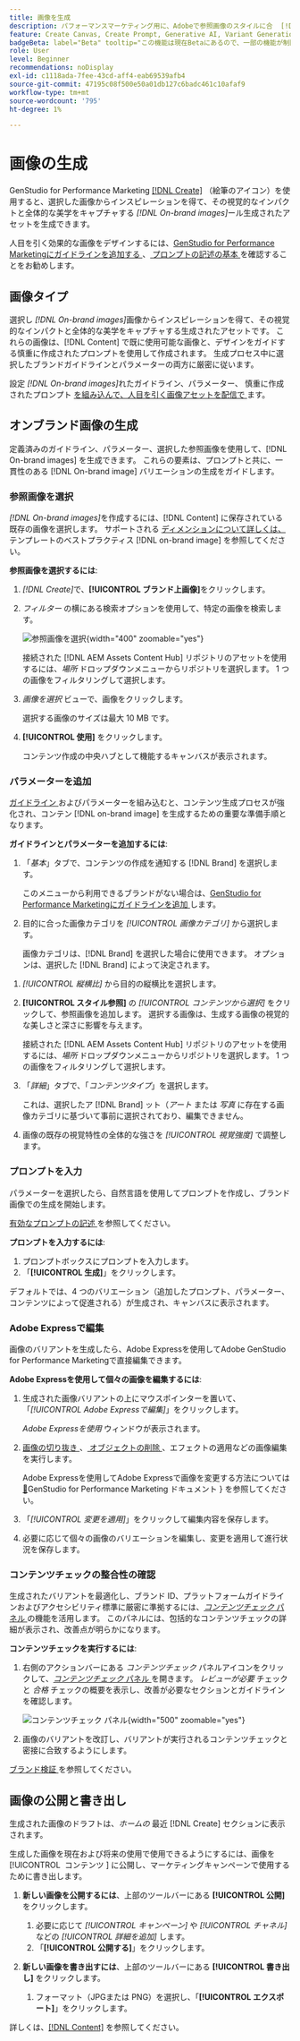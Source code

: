 ```yaml
---
title: 画像を生成
description: パフォーマンスマーケティング用に、Adobeで参照画像のスタイルに合  [!DNL GenStudio]  た画像を作成します。
feature: Create Canvas, Create Prompt, Generative AI, Variant Generation, Content Generation
badgeBeta: label="Beta" tooltip="この機能は現在Betaにあるので、一部の機能が制限されるか、変更される可能性があります。"
role: User
level: Beginner
recommendations: noDisplay
exl-id: c1118ada-7fee-43cd-aff4-eab69539afb4
source-git-commit: 47195c08f500e50a01db127c6badc461c10afaf9
workflow-type: tm+mt
source-wordcount: '795'
ht-degree: 1%

---
```


# 画像の生成

GenStudio for Performance Marketing [[!DNL Create]](/help/user-guide/create/overview.md) （絵筆のアイコン）を使用すると、選択した画像からインスピレーションを得て、その視覚的なインパクトと全体的な美学をキャプチャする _[!DNL On-brand images]_&#x200B;ール生成されたアセットを生成できます。<!-- [two types of images](#image-types) using GenStudio for Performance Marketing [[!DNL Create]](/help/user-guide/create/overview.md) (paintbrush icon)—_[!DNL On-brand images]_ and _[!DNL Similar images]_. -->

人目を引く効果的な画像をデザインするには、[GenStudio for Performance Marketingにガイドラインを追加する ](/help/user-guide/guidelines/add-guidelines.md)、[ プロンプトの記述の基本 ](/help/user-guide/effective-prompts.md) を確認することをお勧めします。

## 画像タイプ

選択し _[!DNL On-brand images]_&#x200B;画像からインスピレーションを得て、その視覚的なインパクトと全体的な美学をキャプチャする生成されたアセットです。 これらの画像は、[!DNL Content] で既に使用可能な画像と、デザインをガイドする慎重に作成されたプロンプトを使用して作成されます。 生成プロセス中に選択したブランドガイドラインとパラメーターの両方に厳密に従います。

設定 _[!DNL On-brand images]_&#x200B;れたガイドライン、パラメーター、<!-- and _[!DNL Similar images]_ --> 慎重に作成されたプロンプト [ を組み込んで、人目を引く画像アセットを配信で ](/help/user-guide/effective-prompts.md) ます。

<!-- * _[!DNL Similar images]_—Image assets created with strong similarity to an existing selected image available in [!DNL Content]. When generating similar images, GenStudio for Performance Marketing redesigns the selected image, giving slight variations on the content to provide variety and nuance. -->

## オンブランド画像の生成

定義済みのガイドライン、パラメーター、選択した参照画像を使用して、[!DNL On-brand images] を生成できます。 これらの要素は、プロンプトと共に、一貫性のある [!DNL On-brand image] バリエーションの生成をガイドします。

### 参照画像を選択

_[!DNL On-brand images]_&#x200B;を作成するには、[!DNL Content] に保存されている既存の画像を選択します。 サポートされる [ ディメンションについて詳しくは、](/help/user-guide/content/best-practices-for-templates.md#follow-channel-specific-template-guidelines) テンプレートのベストプラクティス [!DNL on-brand image] を参照してください。

**参照画像を選択するには**:

1. _[!DNL Create]_&#x200B;で、**[!UICONTROL ブランド上画像]**&#x200B;をクリックします。
1. _フィルター_ の横にある検索オプションを使用して、特定の画像を検索します。

   ![ 参照画像を選択 ](/help/assets/select-img.png){width="400" zoomable="yes"}

   接続された [!DNL AEM Assets Content Hub] リポジトリのアセットを使用するには、_場所_ ドロップダウンメニューからリポジトリを選択します。 1 つの画像をフィルタリングして選択します。

1. _画像を選択_ ビューで、画像をクリックします。

   選択する画像のサイズは最大 10 MB です。

1. **[!UICONTROL 使用]** をクリックします。

   コンテンツ作成の中央ハブとして機能するキャンバスが表示されます。

### パラメーターを追加

[ ガイドライン ](/help/user-guide/guidelines/overview.md) およびパラメーターを組み込むと、コンテンツ生成プロセスが強化され、コンテン [!DNL on-brand image] を生成するための重要な準備手順となります。

**ガイドラインとパラメーターを追加するには**:

1. 「_基本_」タブで、コンテンツの作成を通知する [!DNL Brand] を選択します。

   このメニューから利用できるブランドがない場合は、[GenStudio for Performance Marketingにガイドラインを追加 ](/help/user-guide/guidelines/add-guidelines.md) します。

1. 目的に合った画像カテゴリを _[!UICONTROL 画像カテゴリ]_ から選択します。

   画像カテゴリは、[!DNL Brand] を選択した場合に使用できます。 オプションは、選択した [!DNL Brand] によって決定されます。

<!-- 1. _(Optional)_ Select a custom model from _[!UICONTROL Model]_.

   Models are available if you access to [custom models in Firefly](https://adobedx.slack.com/archives/CMF1JGMLY/p1743534402774569). The _Models_ list will be blank if you do not have access. -->

1. _[!UICONTROL 縦横比]_ から目的の縦横比を選択します。
1. **[!UICONTROL スタイル参照]** の _[!UICONTROL コンテンツから選択]_ をクリックして、参照画像を追加します。 選択する画像は、生成する画像の視覚的な美しさと深さに影響を与えます。

   接続された [!DNL AEM Assets Content Hub] リポジトリのアセットを使用するには、_場所_ ドロップダウンメニューからリポジトリを選択します。 1 つの画像をフィルタリングして選択します。

1. 「_詳細_」タブで、「_コンテンツタイプ_」を選択します。

   これは、選択したア [!DNL Brand] ット（_アート_ または _写真_ に存在する画像カテゴリに基づいて事前に選択されており、編集できません。

1. 画像の既存の視覚特性の全体的な強さを _[!UICONTROL 視覚強度]_ で調整します。

### プロンプトを入力

パラメーターを選択したら、自然言語を使用してプロンプトを作成し、ブランド画像での生成を開始します。

[ 有効なプロンプトの記述 ](/help/user-guide/effective-prompts.md) を参照してください。

**プロンプトを入力するには**:

1. プロンプトボックスにプロンプトを入力します。
1. 「**[!UICONTROL 生成]**」をクリックします。

デフォルトでは、4 つのバリエーション（追加したプロンプト、パラメーター、コンテンツによって促進される）が生成され、キャンバスに表示されます。

### Adobe Expressで編集

画像のバリアントを生成したら、Adobe Expressを使用してAdobe GenStudio for Performance Marketingで直接編集できます。

**Adobe Expressを使用して個々の画像を編集するには**:

1. 生成された画像バリアントの上にマウスポインターを置いて、「_[!UICONTROL Adobe Expressで編集]_」をクリックします。

   _Adobe Expressを使用_ ウィンドウが表示されます。

1. [ 画像の切り抜き ](https://helpx.adobe.com/jp/express/create-and-edit-images/edit-images/crop-images.html)、[ オブジェクトの削除 ](https://helpx.adobe.com/jp/express/create-and-edit-images/create-and-modify-with-generative-ai/remove-objects-generative-fill.html)、エフェクトの適用などの画像編集を実行します。

   Adobe Expressを使用してAdobe Expressで画像を変更する方法については [&#128279;](https://helpx.adobe.com/jp/express/user-guide.html)GenStudio for Performance Marketing ドキュメント &rbrace; を参照してください。

1. 「_[!UICONTROL 変更を適用]_」をクリックして編集内容を保存します。
1. 必要に応じて個々の画像のバリエーションを編集し、変更を適用して進行状況を保存します。

### コンテンツチェックの整合性の確認

生成されたバリアントを最適化し、ブランド ID、プラットフォームガイドラインおよびアクセシビリティ標準に厳密に準拠するには、[_コンテンツチェック_ パネル ](/help/user-guide/guidelines/brand-validation.md#content-check-panel) の機能を活用します。 このパネルには、包括的なコンテンツチェックの詳細が表示され、改善点が明らかになります。

**コンテンツチェックを実行するには**:

1. 右側のアクションバーにある _コンテンツチェック_ パネルアイコンをクリックして、[_コンテンツチェック_ パネル ](/help/user-guide/guidelines/brand-validation.md#content-check-panel) を開きます。 *レビューが必要* チェックと *合格* チェックの概要を表示し、改善が必要なセクションとガイドラインを確認します。

   ![_コンテンツチェック_ パネル ](/help/assets/content-check-img.png){width="500" zoomable="yes"}

1. 画像のバリアントを改訂し、バリアントが実行されるコンテンツチェックと密接に合致するようにします。

[ ブランド検証 ](/help/user-guide/guidelines/brand-validation.md) を参照してください。

<!-- ## Generate Similar images

You can quickly generate images similar to a selected image within [!DNL Content] from the [!DNL Create] home.

**To create _[!DNL Similar images]_**:

1. In _[!DNL Create]_, click **[!UICONTROL Similar images]**.
1. Use the search option, adjacent to _Filter_, to find a specific image.

   To use assets from a connected [!DNL AEM Assets Content Hub] repository, choose a repository from the _Location_ drop-down menu. Filter and select one image.

1. In the _Select image_ view, click on an image.
1. Click **[!UICONTROL Use]**.

   The Canvas, which serves as the central hub for content creation, is displayed. Four image variations similar to the original selected image appear.

   ![Generate similar images](/help/assets/generate-similar.png){width="400" zoomable="yes"} -->

## 画像の公開と書き出し

生成された画像のドラフトは、_ホームの_ 最近 [!DNL Create] セクションに表示されます。

生成した画像を現在および将来の使用で使用できるようにするには、画像を [!UICONTROL &#x200B; コンテンツ &#x200B;] に公開し、マーケティングキャンペーンで使用するために書き出します。

1. **新しい画像を公開するには**、上部のツールバーにある **[!UICONTROL 公開]** をクリックします。
   1. 必要に応じて _[!UICONTROL キャンペーン]_ や _[!UICONTROL チャネル]_ などの _[!UICONTROL 詳細を追加]_ します。
   1. 「**[!UICONTROL 公開する]**」をクリックします。

1. **新しい画像を書き出すには**、上部のツールバーにある **[!UICONTROL 書き出し]** をクリックします。
   1. フォーマット（JPGまたは PNG）を選択し、「**[!UICONTROL エクスポート]**」をクリックします。

詳しくは、[[!DNL Content]](/help/user-guide/content/overview.md#search-and-find-approved-content) を参照してください。
